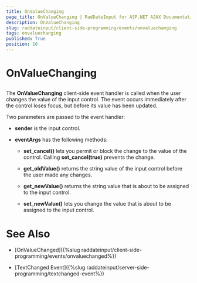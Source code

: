 ```yaml
---
title: OnValueChanging
page_title: OnValueChanging | RadDateInput for ASP.NET AJAX Documentation
description: OnValueChanging
slug: raddateinput/client-side-programming/events/onvaluechanging
tags: onvaluechanging
published: True
position: 16
---
```


# OnValueChanging



## 

The **OnValueChanging** client-side event handler is called when the user changes the value of the input control. The event occurs immediately after the control loses focus, but before its value has been updated.


Two parameters are passed to the event handler:

* **sender** is the input control.

* **eventArgs** has the following methods:

	* **set_cancel()** lets you permit or block the change to the value of the control. Calling **set_cancel(true)** prevents the change.

	* **get_oldValue()** returns the string value of the input control before the user made any changes.

	* **get_newValue()** returns the string value that is about to be assigned to the input control.

	* **set_newValue()** lets you change the value that is about to be assigned to the input control.




# See Also

 * [OnValueChanged]({%slug raddateinput/client-side-programming/events/onvaluechanged%})

 * [TextChanged Event]({%slug raddateinput/server-side-programming/textchanged-event%})

